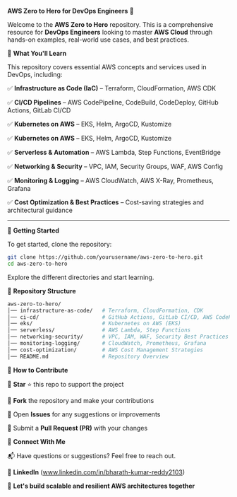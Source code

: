 **AWS Zero to Hero for DevOps Engineers** 🚀

Welcome to the **AWS Zero to Hero** repository. This is a comprehensive resource for **DevOps Engineers** looking to master **AWS Cloud** through hands-on examples, real-world use cases, and best practices.

📌 **What You'll Learn**

This repository covers essential AWS concepts and services used in DevOps, including:

✅ **Infrastructure as Code (IaC)** – Terraform, CloudFormation, AWS CDK

✅ **CI/CD Pipelines** – AWS CodePipeline, CodeBuild, CodeDeploy, GitHub Actions, GitLab CI/CD

✅ **Kubernetes on AWS** – EKS, Helm, ArgoCD, Kustomize

✅ **Kubernetes on AWS** – EKS, Helm, ArgoCD, Kustomize

✅ **Serverless & Automation** – AWS Lambda, Step Functions, EventBridge

✅ **Networking & Security** – VPC, IAM, Security Groups, WAF, AWS Config

✅ **Monitoring & Logging** – AWS CloudWatch, AWS X-Ray, Prometheus, Grafana

✅ **Cost Optimization & Best Practices** – Cost-saving strategies and architectural guidance

---

🚀 **Getting Started**

To get started, clone the repository:

```bash
git clone https://github.com/yourusername/aws-zero-to-hero.git
cd aws-zero-to-hero
```

Explore the different directories and start learning.

📂 **Repository Structure**

```bash
aws-zero-to-hero/
│── infrastructure-as-code/   # Terraform, CloudFormation, CDK
│── ci-cd/                    # GitHub Actions, GitLab CI/CD, AWS CodePipeline
│── eks/                      # Kubernetes on AWS (EKS)
│── serverless/               # AWS Lambda, Step Functions
│── networking-security/      # VPC, IAM, WAF, Security Best Practices
│── monitoring-logging/       # CloudWatch, Prometheus, Grafana
│── cost-optimization/        # AWS Cost Management Strategies
│── README.md                 # Repository Overview
```

🤝 **How to Contribute**

🔹 **Star** ⭐ this repo to support the project

🔹 **Fork** the repository and make your contributions

🔹 Open **Issues** for any suggestions or improvements

🔹 Submit a **Pull Request (PR)** with your changes

📢 **Connect With Me**

📬 Have questions or suggestions? Feel free to reach out.

🔗 **LinkedIn** (www.linkedin.com/in/bharath-kumar-reddy2103)

🚀 **Let's build scalable and resilient AWS architectures together**
